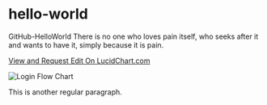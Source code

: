 # hello-world
GitHub-HelloWorld
There is no one who loves pain itself, who seeks after it and wants to have it, simply because it is pain.

[View and Request Edit On LucidChart.com](https://www.lucidchart.com/documents/view/b0571287-62e5-4145-8633-43dccf18e22d/0)


![Login Flow Chart](https://github.com/rameshporeddy/Frictionless-Playfab-Unity-Authentication/blob/master/LoginFlowChart.jpeg)

This is another regular paragraph.
